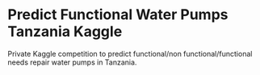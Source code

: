 # Predict Functional Water Pumps Tanzania Kaggle
Private Kaggle competition to predict functional/non functional/functional needs repair water pumps in Tanzania.
